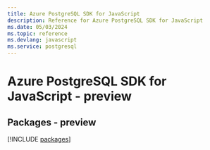 ```yaml
---
title: Azure PostgreSQL SDK for JavaScript
description: Reference for Azure PostgreSQL SDK for JavaScript
ms.date: 05/03/2024
ms.topic: reference
ms.devlang: javascript
ms.service: postgresql
---
```

# Azure PostgreSQL SDK for JavaScript - preview
## Packages - preview
[!INCLUDE [packages](postgresql-index.md)]